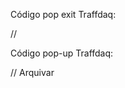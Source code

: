 Código pop exit Traffdaq: 
<script type="text/javascript" src="//traffdaq.com/delivery/et/95335?category=webcam"></script>

//

Código pop-up Traffdaq: 
<script type="text/javascript" src="//traffdaq.com/delivery/pu/95335?category=webcam"></script>

// Arquivar
